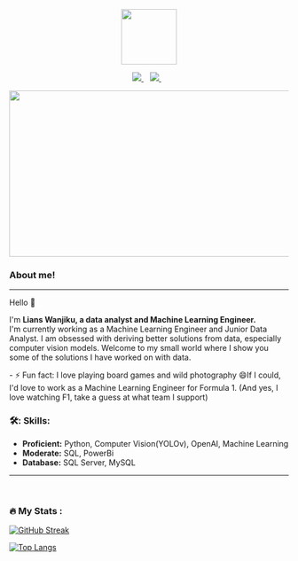 <div id="header" align="center">
 <img src="https://media.giphy.com/media/bAQH7WXKqtIBrPs7sR/giphy.gif" width="100"/>
</div>

 <p align="center">
 <a href="https://twitter.com/lians___">
    <img src="https://img.shields.io/badge/Twitter-1DA1F2?style=for-the-badge&logo=twitter&logoColor=white" />
  </a>&nbsp;&nbsp;
 <a href="https://www.linkedin.com/in/lians-wanjiku-430392247/">
    <img src="https://img.shields.io/badge/linkedin-%230077B5.svg?&style=for-the-badge&logo=linkedin&logoColor=white" />
  </a>&nbsp;&nbsp;
 </p>

<div align="center">
  <img src="https://media1.giphy.com/media/wLNuW1tCKRiPmDV5Y4/giphy.gif?cid=ecf05e47od7dyactuj4ihqovl2roz30ilug6vvjag8w7sw9p&rid=giphy.gif&ct=g" width="600" height="300"/>
</div>


### About me!
---
Hello 👋
<p>I'm <b>Lians Wanjiku, a data analyst and Machine Learning Engineer.</b>
 </br>
I'm currently working as a Machine Learning Engineer and Junior Data Analyst. 
 I am obsessed with deriving better solutions from data, especially computer vision models.
 Welcome to my small world where I show you some of the solutions I have worked on with data.
</p>
 - ⚡ Fun fact: I love playing board games and wild photography 😄If I could, I'd love to work as a Machine Learning Engineer for Formula 1. (And yes, I love watching F1, take a guess at what team I support)
</br>

### 🛠️: Skills:
- **Proficient:** Python, Computer Vision(YOLOv), OpenAI, Machine Learning
- **Moderate:** SQL, PowerBi
- **Database:** SQL Server, MySQL

---
<div>
</div>


</br>

### :fire: My Stats :
[![GitHub Streak](http://github-readme-streak-stats.herokuapp.com/?user=liyanse&theme=dark&background=000000)](https://git.io/streak-stats)

[![Top Langs](https://github-readme-stats.vercel.app/api/top-langs/?username=liyanse&layout=compact&theme=vision-friendly-dark)](https://github.com/anuraghazra/github-readme-stats)

</br>
 

